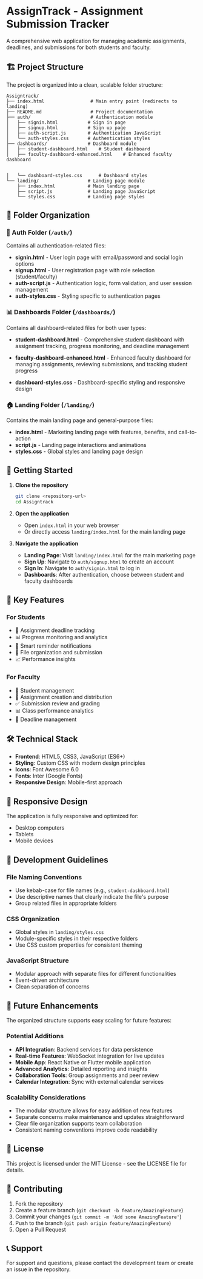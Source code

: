 # AssignTrack - Assignment Submission Tracker

A comprehensive web application for managing academic assignments, deadlines, and submissions for both students and faculty.

## 🏗️ Project Structure

The project is organized into a clean, scalable folder structure:

```
Assigntrack/
├── index.html                 # Main entry point (redirects to landing)
├── README.md                  # Project documentation
├── auth/                      # Authentication module
│   ├── signin.html           # Sign in page
│   ├── signup.html           # Sign up page
│   ├── auth-script.js        # Authentication JavaScript
│   └── auth-styles.css       # Authentication styles
├── dashboards/               # Dashboard module
│   ├── student-dashboard.html    # Student dashboard
│   ├── faculty-dashboard-enhanced.html    # Enhanced faculty dashboard


│   └── dashboard-styles.css      # Dashboard styles
└── landing/                  # Landing page module
    ├── index.html            # Main landing page
    ├── script.js             # Landing page JavaScript
    └── styles.css            # Landing page styles
```

## 📁 Folder Organization

### 🔐 Auth Folder (`/auth/`)
Contains all authentication-related files:
- **signin.html** - User login page with email/password and social login options
- **signup.html** - User registration page with role selection (student/faculty)
- **auth-script.js** - Authentication logic, form validation, and user session management
- **auth-styles.css** - Styling specific to authentication pages

### 📊 Dashboards Folder (`/dashboards/`)
Contains all dashboard-related files for both user types:
- **student-dashboard.html** - Comprehensive student dashboard with assignment tracking, progress monitoring, and deadline management
- **faculty-dashboard-enhanced.html** - Enhanced faculty dashboard for managing assignments, reviewing submissions, and tracking student progress


- **dashboard-styles.css** - Dashboard-specific styling and responsive design

### 🏠 Landing Folder (`/landing/`)
Contains the main landing page and general-purpose files:
- **index.html** - Marketing landing page with features, benefits, and call-to-action
- **script.js** - Landing page interactions and animations
- **styles.css** - Global styles and landing page design

## 🚀 Getting Started

1. **Clone the repository**
   ```bash
   git clone <repository-url>
   cd Assigntrack
   ```

2. **Open the application**
   - Open `index.html` in your web browser
   - Or directly access `landing/index.html` for the main landing page

3. **Navigate the application**
   - **Landing Page**: Visit `landing/index.html` for the main marketing page
   - **Sign Up**: Navigate to `auth/signup.html` to create an account
   - **Sign In**: Navigate to `auth/signin.html` to log in
   - **Dashboards**: After authentication, choose between student and faculty dashboards

## 🎯 Key Features

### For Students
- 📅 Assignment deadline tracking
- 📊 Progress monitoring and analytics
- 🔔 Smart reminder notifications
- 📁 File organization and submission
- 📈 Performance insights

### For Faculty
- 👥 Student management
- 📝 Assignment creation and distribution
- ✅ Submission review and grading
- 📊 Class performance analytics
- 🔔 Deadline management

## 🛠️ Technical Stack

- **Frontend**: HTML5, CSS3, JavaScript (ES6+)
- **Styling**: Custom CSS with modern design principles
- **Icons**: Font Awesome 6.0
- **Fonts**: Inter (Google Fonts)
- **Responsive Design**: Mobile-first approach

## 📱 Responsive Design

The application is fully responsive and optimized for:
- Desktop computers
- Tablets
- Mobile devices

## 🔧 Development Guidelines

### File Naming Conventions
- Use kebab-case for file names (e.g., `student-dashboard.html`)
- Use descriptive names that clearly indicate the file's purpose
- Group related files in appropriate folders

### CSS Organization
- Global styles in `landing/styles.css`
- Module-specific styles in their respective folders
- Use CSS custom properties for consistent theming

### JavaScript Structure
- Modular approach with separate files for different functionalities
- Event-driven architecture
- Clean separation of concerns

## 🚀 Future Enhancements

The organized structure supports easy scaling for future features:

### Potential Additions
- **API Integration**: Backend services for data persistence
- **Real-time Features**: WebSocket integration for live updates
- **Mobile App**: React Native or Flutter mobile application
- **Advanced Analytics**: Detailed reporting and insights
- **Collaboration Tools**: Group assignments and peer review
- **Calendar Integration**: Sync with external calendar services

### Scalability Considerations
- The modular structure allows for easy addition of new features
- Separate concerns make maintenance and updates straightforward
- Clear file organization supports team collaboration
- Consistent naming conventions improve code readability

## 📄 License

This project is licensed under the MIT License - see the LICENSE file for details.

## 🤝 Contributing

1. Fork the repository
2. Create a feature branch (`git checkout -b feature/AmazingFeature`)
3. Commit your changes (`git commit -m 'Add some AmazingFeature'`)
4. Push to the branch (`git push origin feature/AmazingFeature`)
5. Open a Pull Request

## 📞 Support

For support and questions, please contact the development team or create an issue in the repository. 